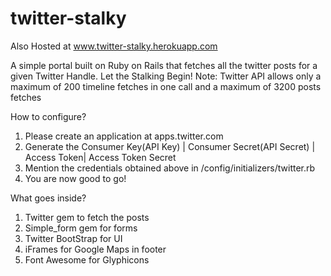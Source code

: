 # twitter-stalky

Also Hosted at www.twitter-stalky.herokuapp.com

A simple portal built on Ruby on Rails that fetches all the twitter posts for a given Twitter Handle.
Let the Stalking Begin!
Note: Twitter API allows only a maximum of 200 timeline fetches in one call and a maximum of 3200 posts fetches

How to configure?
1. Please create an application at apps.twitter.com
2. Generate the Consumer Key(API Key) | Consumer Secret(API Secret) | Access Token| Access Token Secret
3. Mention the credentials obtained above in /config/initializers/twitter.rb
4. You are now good to go!

What goes  inside?
1. Twitter gem to fetch the posts
2. Simple_form gem for forms
3. Twitter BootStrap for UI
4. iFrames for Google Maps in footer
5. Font Awesome for Glyphicons
 

